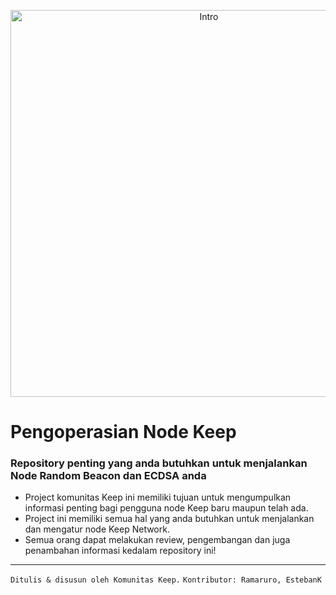 <p align="center">
  <img width="619" alt="Intro" src="https://user-images.githubusercontent.com/68087535/88677628-e9ec5080-d0c3-11ea-9440-f2164352e54a.png">
</p>


# Pengoperasian Node Keep
### Repository penting yang anda butuhkan untuk menjalankan Node Random Beacon dan ECDSA anda
- Project komunitas Keep ini memiliki tujuan untuk mengumpulkan informasi penting bagi pengguna node Keep baru maupun telah ada.
- Project ini memiliki semua hal yang anda butuhkan untuk menjalankan dan mengatur node Keep Network.
- Semua orang dapat melakukan review, pengembangan dan juga penambahan informasi kedalam repository ini!

---

`Ditulis & disusun oleh Komunitas Keep.`
`Kontributor: Ramaruro, EstebanK`



